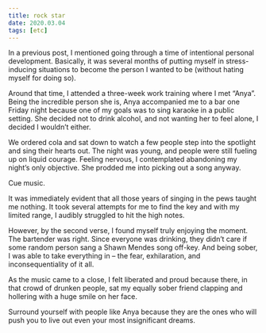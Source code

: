 ```yaml
---
title: rock star
date: 2020.03.04
tags: [etc]
---
```


In a previous post, I mentioned going through a time of intentional personal development. Basically, it was several months of putting myself in stress-inducing situations to become the person I wanted to be (without hating myself for doing so).

Around that time, I attended a three-week work training where I met “Anya”. Being the incredible person she is, Anya accompanied me to a bar one Friday night because one of my goals was to sing karaoke in a public setting. She decided not to drink alcohol, and not wanting her to feel alone, I decided I wouldn’t either.

We ordered cola and sat down to watch a few people step into the spotlight and sing their hearts out. The night was young, and people were still fueling up on liquid courage. Feeling nervous, I contemplated abandoning my night’s only objective. She prodded me into picking out a song anyway.

Cue music.

It was immediately evident that all those years of singing in the pews taught me nothing. It took several attempts for me to find the key and with my limited range, I audibly struggled to hit the high notes.

However, by the second verse, I found myself truly enjoying the moment. The bartender was right. Since everyone was drinking, they didn’t care if some random person sang a Shawn Mendes song off-key. And being sober, I was able to take everything in – the fear, exhilaration, and inconsequentiality of it all.

As the music came to a close, I felt liberated and proud because there, in that crowd of drunken people, sat my equally sober friend clapping and hollering with a huge smile on her face.

Surround yourself with people like Anya because they are the ones who will push you to live out even your most insignificant dreams.
